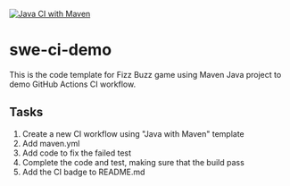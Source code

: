 [![Java CI with Maven](https://github.com/JordanW1atWIT/swe-ci-demo/actions/workflows/maven.yml/badge.svg)](https://github.com/JordanW1atWIT/swe-ci-demo/actions/workflows/maven.yml)
# swe-ci-demo
This is the code template for Fizz Buzz game using Maven Java project to demo GitHub Actions CI workflow.

## Tasks
1. Create a new CI workflow using "Java with Maven" template
2. Add maven.yml
3. Add code to fix the failed test
4. Complete the code and test, making sure that the build pass
5. Add the CI badge to README.md
